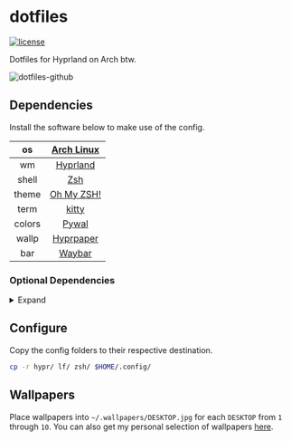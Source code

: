 # dotfiles

[![license](https://custom-icon-badges.demolab.com/github/license/brckd/dotfiles?logo=law)](LICENSE.md)

Dotfiles for Hyprland on Arch btw.

![dotfiles-github](https://github.com/brckd/dotfiles/assets/92804487/e9b36a07-1fdd-4512-9336-ecb3cd4a6bd2)

## Dependencies

Install the software below to make use of the config.

|   os   |       [Arch Linux](https://archlinux.org)        |
| :----: | :----------------------------------------------: |
|   wm   |         [Hyprland](https://hyprland.org)         |
| shell  |   [Zsh](https://wiki.archlinux.org/title/Zsh)    |
| theme  |          [Oh My ZSH!](https://ohmyz.sh)          |
|  term  |     [kitty](https://sw.kovidgoyal.net/kitty)     |
| colors |   [Pywal](https://github.com/dylanaraps/pywal)   |
| wallp  | [Hyprpaper](https://github.com/hyprwm/hyprpaper) |
|  bar   |   [Waybar](https://github.com/Alexays/Waybar)    |

### Optional Dependencies

<details>
<summary>Expand</summary>

|  app   |                                 name                                 |
| :----: | :------------------------------------------------------------------: |
| editor |                     [Neovim](https://neovim.io)                      |
| theme  |                     [NvChad](https://nvchad.com)                     |
| notifs |           [Dunst](https://wiki.archlinux.org/title/Dunst)            |
|  auth  | [polkit-kde-agent](https://invent.kde.org/plasma/polkit-kde-agent-1) |
| stats  |           [rxfetch](https://github.com/Mangeshrex/rxfetch)           |
|   ls   |                 [lf](https://github.com/gokcehan/lf)                 |
|  prev  |            [ctpv](https://github.com/NikitaIvanovV/ctpv)             |
| brows  |                  [LibreWolf](https://librewolf.net)                  |
| ctrls  |              [Vimium](https://github.com/philc/vimium)               |

</details>

## Configure

Copy the config folders to their respective destination.

```zsh
cp -r hypr/ lf/ zsh/ $HOME/.config/
```

## Wallpapers

Place wallpapers into `~/.wallpapers/DESKTOP.jpg` for each `DESKTOP` from `1` through `10`. You can also get my personal selection of wallpapers [here](https://wallhaven.cc/user/bricked/favorites/1610011).
